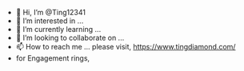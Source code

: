 - 👋 Hi, I’m @Ting12341
- 👀 I’m interested in ...
- 🌱 I’m currently learning ...
- 💞️ I’m looking to collaborate on ...
- 📫 How to reach me ... please visit, https://www.tingdiamond.com/
- for Engagement rings,

<!---https://www.tingdiamond.com/hk/engagement-rings
Ting12341/Ting12341 is a ✨ special ✨ repository because its `README.md` (this file) appears on your GitHub profile.
You can click the Preview link to take a look at your changes.
--->
